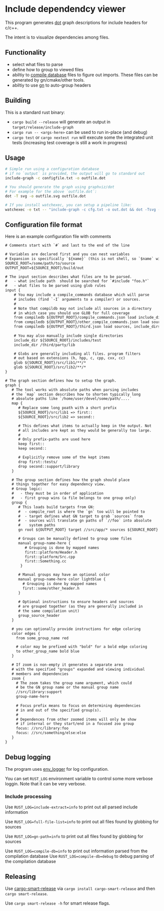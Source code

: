 # Include dependendcy viewer

This program generates [dot](https://graphviz.org/doc/info/lang.html) graph
descriptions for include headers for c/c++.

The intent is to visualize dependencies among files.

## Functionality

- select what files to parse
- define how to group to viewed files
- abiltiy to [compile database](https://clang.llvm.org/docs/JSONCompilationDatabase.html) 
  files to figure out imports. These files can be generated by gn/cmake/other tools.
- abiltiy to use [gn](https://gn.googlesource.com/gn/) to auto-group headers

## Building

This is a standard rust binary:

- `cargo build --release` will generate an output in `target/release/include-graph`
- `cargo run -- <args-here>` can be used to run in-place (and debug)
- `cargo test` or `cargo nextest run` will execute some the integrated unit tests (increasing
  test coverage is still a work in progress)

## Usage

```sh
# Simple run using a configuration database
# if no `output` is provided, the output will go to standard out
include-graph -c configfile.txt -o outfile.dot

# You should generate the graph using graphviz/dot
# For example for the above `outfile.dot`:
dot -T svg -o outfile.svg outfile.dot

# If you install watchexec, you can setup a pipeline like:
watchexec -e txt -- "include-graph -c cfg.txt -o out.dot && dot -Tsvg -o out.svg out.dot"
```

## Configuration file format

Here is an example configuration file with comments

```txt
# Comments start with `#` and last to the end of the line

# Variables are declared first and you can nest variables
# Expansion is specifically `${name}` (this is not shell, so `$name` will not work)
SOURCE_ROOT=/some/path/to/source
OUTPUT_ROOT=${SOURCE_ROOT}/build/out

# The input section describes what files are to be parsed.
#   - what include path  should be searched for `#include "foo.h"`
#   - what files to be parsed using glob rules
input {
    # You may include a compile_commands database which will parse
    # includes (find `-I` arguments to a compiler) or sources.
    #
    # Note that compildb may not include all sources in a directory
    # in which case you should use GLOB for full coverage
    from compiledb ${OUTPUT_ROOT}/compile_commands.json load include_dirs
    from compiledb ${OUTPUT_ROOT}/other_compile_commands.json load sources
    from compiledb ${OUTPUT_ROOT}/third.json load sources, include_dirs
    
    # You may also manually include single directories
    include_dir ${SOURCE_ROOT}/includes/test
    include_dir /third/party/lib

    # Globs are generally including all files. program filters
    # out based on extensions (h, hpp, c, cpp, cxx, cc)
    glob ${SOURCE_ROOT}/src/lib1/**/*
    glob ${SOURCE_ROOT}/src/lib2/**/*
}

# The graph section defines how to setup the graph.
graph {
   # The tool works with absolute paths when parsing includes
   # the `map` section describes how to shorten typically long
   # absolute paths like `/home/user/devel/some/path/....`
   map {
      # Replace some long poath with a short prefix
      ${SOURCE_ROOT}/src/lib1 => first::
      ${SOURCE_ROOT}/src/lib2 => second::

      # This defines what items to actually keep in the output. Not
      # all includes are kept as they would be generally too large.
      #
      # Only prefix-paths are used here
      keep first::
      keep second::

      # Explicitly remove some of the kept items
      drop first::tests/
      drop second::support/library
   }

   # The group section defines how the graph should place
   # things together for easy dependency view.
   # Group logic:
   #   - they must be in order of application
   #   - first group wins (a file belongs to one group only)
   group {
      # This loads build targets from GN:
      #  - compile_root is where the `gn` too will be pointed to
      #  - target defines what GN target to grab `sources` from
      #  - sources will translate gn paths of `//foo` into absolute
      #    system paths
      gn root ${OUTPUT_ROOT} target //src/app/* sources ${SOURCE_ROOT}

      # Groups can be manually defined to group some files
      manual group-name-here {
         # Grouping is done by mapped names
         first::platform/Header.h
         first::platform/Src.cpp
         first::Something.cc
       }

      # Manual groups may have an optional color
      manual group-name-here color lightblue {
        # Grouping is done by mapped names
        first::some/other_header.h
      }
      
      # Optional instructions to ensure headers and sources
      # are grouped together (as they are generally included in
      # the same compilation unit)
      group_source_header
   }

   # you can optionally provide instructions for edge coloring
   color edges {
     from some_group_name red

     # color may be prefixed with "bold" for a bold edge coloring
     to other_group_name bold blue
   }

   # If zoom is non-empty it generates a separate area
   # with the specified "groups" expanded and viewing individual
   # members and dependencies
   zoom {
     # The zoom takes the group name argument, which could
     # be the GN group name or the manual group name
     //src/library:support
     group-name-here
     
     # Focus prefix means to focus on determining dependencies
     # in and out of the specified group(s).
     #
     # Dependences from other zoomed items will only be show
     # if internal or they start/end in a focused zoo group
     focus: //src/library:foo
     focus: //src/something/else:else
   }
}
```

## Debug logging

The program uses [env_logger](https://docs.rs/env_logger/latest/env_logger/) for log configuration.

You can set `RUST_LOG` environment variable to control some more verbose loggin. Note that it
can be very verbose.

### Include processing

Use `RUST_LOG=include-extract=info` to print out all parsed include information

Use `RUST_LOG=full-file-list=info` to print out all files found by globbing for sources

Use `RUST_LOG=gn-path=info` to print out all files found by globbing for sources

Use `RUST_LOG=compile-db=info` to print out information parsed from the compilation database
Use `RUST_LOG=compile-db=debug` to debug parsing of the compilation database

## Releasing

Use [cargo-smart-release](https://crates.io/crates/cargo-smart-release) via
`cargo install cargo-smart-release` and then `cargo smart-release`.

Use `cargo smart-release -h` for smart release flags.
